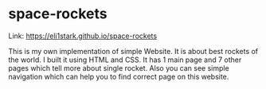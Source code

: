 # space-rockets
Link: https://eli1stark.github.io/space-rockets

This is my own implementation of simple Website. It is about best rockets of the world. I built it using HTML and CSS. It has 1 main page and 7 other pages which tell more about single rocket. Also you can see simple navigation which can help you to find correct page on this website.
